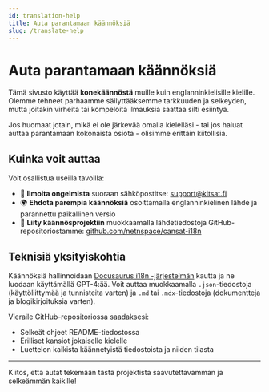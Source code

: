 ```yaml
---
id: translation-help
title: Auta parantamaan käännöksiä
slug: /translate-help
---
```


# Auta parantamaan käännöksiä

Tämä sivusto käyttää **konekäännöstä** muille kuin englanninkielisille kielille. Olemme tehneet parhaamme säilyttääksemme tarkkuuden ja selkeyden, mutta joitakin virheitä tai kömpelöitä ilmauksia saattaa silti esiintyä.

Jos huomaat jotain, mikä ei ole järkevää omalla kielelläsi - tai jos haluat auttaa parantamaan kokonaista osiota - olisimme erittäin kiitollisia.

## Kuinka voit auttaa

Voit osallistua useilla tavoilla:

- 📝 **Ilmoita ongelmista** suoraan sähköpostitse: [support@kitsat.fi](mailto:support@kitsat.fi)
- 🌍 **Ehdota parempia käännöksiä** osoittamalla englanninkielinen lähde ja parannettu paikallinen versio
- 🔧 **Liity käännösprojektiin** muokkaamalla lähdetiedostoja GitHub-repositoriostamme:
[github.com/netnspace/cansat-i18n](https://github.com/netnspace/cansat-i18n)

## Teknisiä yksityiskohtia

Käännöksiä hallinnoidaan [Docusaurus i18n -järjestelmän](https://docusaurus.io/docs/i18n/introduction) kautta ja ne luodaan käyttämällä GPT-4:ää. Voit auttaa muokkaamalla `.json`-tiedostoja (käyttöliittymää ja tunnisteita varten) ja `.md` tai `.mdx`-tiedostoja (dokumentteja ja blogikirjoituksia varten).

Vieraile GitHub-repositoriossa saadaksesi:
- Selkeät ohjeet README-tiedostossa
- Erilliset kansiot jokaiselle kielelle
- Luettelon kaikista käännetyistä tiedostoista ja niiden tilasta

---

Kiitos, että autat tekemään tästä projektista saavutettavamman ja selkeämmän kaikille!